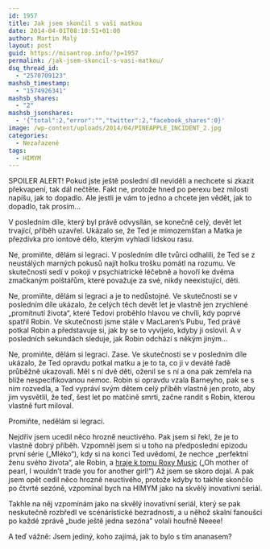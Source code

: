 ```yaml
---
id: 1957
title: Jak jsem skončil s vaší matkou
date: 2014-04-01T08:10:51+01:00
author: Martin Malý
layout: post
guid: https://misantrop.info/?p=1957
permalink: /jak-jsem-skoncil-s-vasi-matkou/
dsq_thread_id:
  - "2570709123"
mashsb_timestamp:
  - "1574926341"
mashsb_shares:
  - "2"
mashsb_jsonshares:
  - '{"total":2,"error":"","twitter":2,"facebook_shares":0}'
image: /wp-content/uploads/2014/04/PINEAPPLE_INCIDENT_2.jpg
categories:
  - Nezařazené
tags:
  - HIMYM
---
```

SPOILER ALERT! Pokud jste ještě poslední díl neviděli a nechcete si zkazit překvapení, tak dál nečtěte. Fakt ne, protože hned po perexu bez milosti napíšu, jak to dopadlo. Ale jestli je vám to jedno a chcete jen vědět, jak to dopadlo, tak prosím&#8230;

<!--more-->

V posledním díle, který byl právě odvysílán, se konečně celý, devět let trvající, příběh uzavřel. Ukázalo se, že Ted je mimozemšťan a Matka je přezdívka pro iontové dělo, kterým vyhladí lidskou rasu.

Ne, promiňte, dělám si legraci. V posledním díle tvůrci odhalili, že Ted se z neustálých marných pokusů najít holku trošku pomátl na rozumu. Ve skutečnosti sedí v pokoji v psychiatrické léčebně a hovoří ke dvěma zmačkaným polštářům, které považuje za své, nikdy neexistující, děti.

Ne, promiňte, dělám si legraci a je to nedůstojné. Ve skutečnosti se v posledním díle ukázalo, že celých těch devět let je vlastně jen zrychlené &#8222;promítnutí života&#8220;, které Tedovi proběhlo hlavou ve chvíli, kdy poprvé spatřil Robin. Ve skutečnosti jsme stále v MacLaren&#8217;s Pubu, Ted právě potkal Robin a představuje si, jak by se to vyvíjelo, kdyby ji oslovil. A v posledních sekundách sleduje, jak Robin odchází s někým jiným&#8230;

Ne, promiňte, dělám si legraci. Zase. Ve skutečnosti se v posledním díle ukázalo, že Ted opravdu potkal matku a je to ta, co ji v deváté řadě průběžně ukazovali. Měl s ní dvě děti, oženil se s ní a ona pak zemřela na blíže nespecifikovanou nemoc. Robin si opravdu vzala Barneyho, pak se s ním rozvedla, a Ted vypráví svým dětem celý příběh vlastně jen proto, aby jim vysvětlil, že teď, šest let po matčině smrti, začne randit s Robin, kterou vlastně furt miloval.

Promiňte, nedělám si legraci.

Nejdřív jsem ucedil něco hrozně neuctivého. Pak jsem si řekl, že je to vlastně dobrý příběh. Vzpomněl jsem si u toho na předposlední epizodu první série (&#8222;Mléko&#8220;), kdy si na konci Ted uvědomí, že nechce &#8222;perfektní ženu svého života&#8220;, ale Robin, a [hraje k tomu Roxy Music](https://youtu.be/t7qTYObjr_s?t=5m20s) (&#8222;Oh mother of pearl, I wouldn&#8217;t trade you for another girl!&#8220;) Až jsem se skoro dojal. A pak jsem opět cedil něco hrozně neuctivého, protože kdyby to takhle skončilo po čtvrté sezóně, vzpomínal bych na HIMYM jako na skvělý inovativní seriál.

Takhle na něj vzpomínám jako na skvělý inovativní seriál, který se pak neskutečně rozbředl ve scénáristické bezradnosti, a u něhož skalní fanoušci po každé zprávě &#8222;bude ještě jedna sezóna&#8220; volali houfně Neeee!

A teď vážně: Jsem jediný, koho zajímá, jak to bylo s tím ananasem?